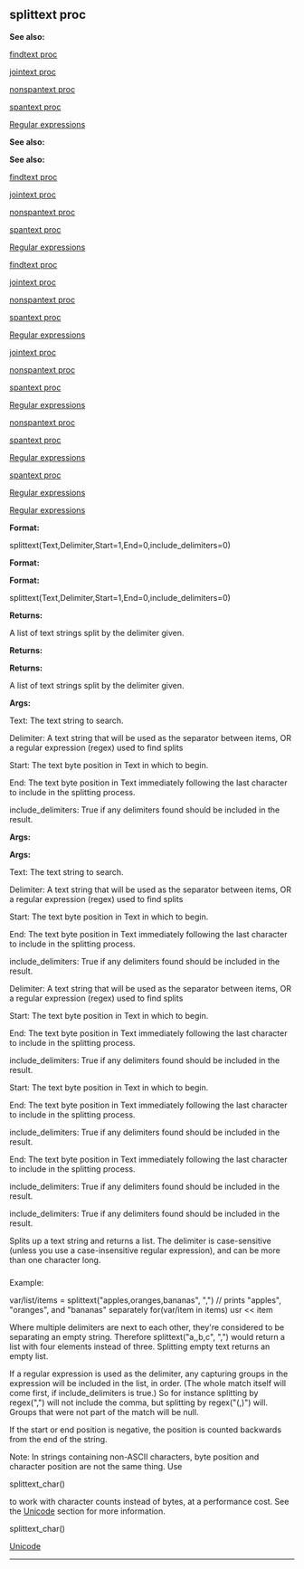 

 splittext proc
----------------




**See also:** 


[findtext proc](#/proc/findtext) 

[jointext proc](#/proc/jointext) 

[nonspantext proc](#/proc/nonspantext) 

[spantext proc](#/proc/spantext) 

[Regular expressions](#/{notes}/regex) 







**See also:** 

**See also:**

[findtext proc](#/proc/findtext) 

[jointext proc](#/proc/jointext) 

[nonspantext proc](#/proc/nonspantext) 

[spantext proc](#/proc/spantext) 

[Regular expressions](#/{notes}/regex) 





[findtext proc](#/proc/findtext)

[jointext proc](#/proc/jointext) 

[nonspantext proc](#/proc/nonspantext) 

[spantext proc](#/proc/spantext) 

[Regular expressions](#/{notes}/regex) 




[jointext proc](#/proc/jointext)

[nonspantext proc](#/proc/nonspantext) 

[spantext proc](#/proc/spantext) 

[Regular expressions](#/{notes}/regex) 



[nonspantext proc](#/proc/nonspantext)

[spantext proc](#/proc/spantext) 

[Regular expressions](#/{notes}/regex) 


[spantext proc](#/proc/spantext)

[Regular expressions](#/{notes}/regex) 

[Regular expressions](#/{notes}/regex)


**Format:** 


 splittext(Text,Delimiter,Start=1,End=0,include\_delimiters=0)
 


**Format:** 

**Format:**

 splittext(Text,Delimiter,Start=1,End=0,include\_delimiters=0)



**Returns:** 


 A list of text strings split by the delimiter given.
 


**Returns:** 

**Returns:**

 A list of text strings split by the delimiter given.



**Args:** 


 Text: The text string to search.
 
 Delimiter: A text string that will be used as the separator between items,
 OR a regular expression (regex) used to find splits
 
 Start: The text byte position in Text in which to begin.
 
 End: The text byte position in Text immediately following the last
 character to include in the splitting process.
 
 include\_delimiters: True if any delimiters found should be included in
 the result.
 






**Args:** 

**Args:**

 Text: The text string to search.
 
 Delimiter: A text string that will be used as the separator between items,
 OR a regular expression (regex) used to find splits
 
 Start: The text byte position in Text in which to begin.
 
 End: The text byte position in Text immediately following the last
 character to include in the splitting process.
 
 include\_delimiters: True if any delimiters found should be included in
 the result.
 





 Delimiter: A text string that will be used as the separator between items,
 OR a regular expression (regex) used to find splits
 
 Start: The text byte position in Text in which to begin.
 
 End: The text byte position in Text immediately following the last
 character to include in the splitting process.
 
 include\_delimiters: True if any delimiters found should be included in
 the result.
 




 Start: The text byte position in Text in which to begin.
 
 End: The text byte position in Text immediately following the last
 character to include in the splitting process.
 
 include\_delimiters: True if any delimiters found should be included in
 the result.
 



 End: The text byte position in Text immediately following the last
 character to include in the splitting process.
 
 include\_delimiters: True if any delimiters found should be included in
 the result.
 


 include\_delimiters: True if any delimiters found should be included in
 the result.


 Splits up a text string and returns a list. The delimiter is
case-sensitive (unless you use a case-insensitive regular expression), and
can be more than one character long.



### 
 Example:



 var/list/items = splittext("apples,oranges,bananas", ",")
// prints "apples", "oranges", and "bananas" separately
for(var/item in items)
 usr << item


 Where multiple delimiters are next to each other, they're considered to be
separating an empty string. Therefore splittext("a,,b,c", ",") would return a
list with four elements instead of three. Splitting empty text returns an
empty list.




 If a regular expression is used as the delimiter, any capturing groups in
the expression will be included in the list, in order. (The whole match itself
will come first, if include\_delimiters is true.) So for instance splitting by
regex(",") will not include the comma, but splitting by regex("(,)") will.
Groups that were not part of the match will be null.




 If the start or end position is negative, the position is counted backwards
from the end of the string.




 Note: In strings containing non-ASCII characters, byte position and
character position are not the same thing. Use
 
 splittext\_char()
 
 to
work with character counts instead of bytes, at a performance cost. See the
 [Unicode](#/{notes}/Unicode) 
 section for more information.




 splittext\_char()

[Unicode](#/{notes}/Unicode)


---


